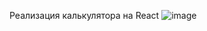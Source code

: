 Реализация калькулятора на React
![image](https://user-images.githubusercontent.com/97777490/182029715-cb6a3b62-d167-4765-bb2e-d13b4612796c.png)
